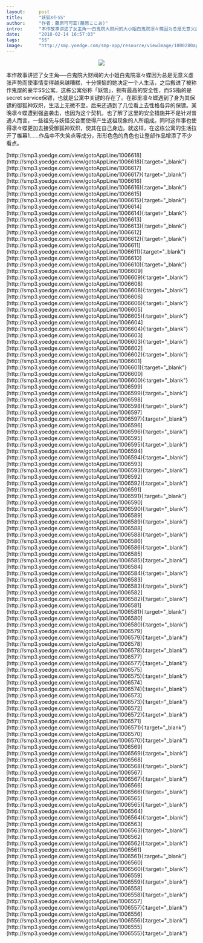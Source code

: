 ```yaml
---
layout:     post
title:      "妖狐X仆SS"
author:     "作者：藤原可可亚(藤原ここあ)"
intro:      "本作故事讲述了女主角──白鬼院大财阀的大小姐白鬼院凛々蝶因为总是无意义虚张声势而使事情变得越来越糟糕，十分懊恼的她决定一个人生活，之后搬进了被称作鬼屋的豪华SS公寓。这栋公寓俗称「妖馆」，拥有最高的安全性，而SS指的是secret service保镖，也就是公寓中关键的存在了。在那里凛々蝶遇到了身为其保镖的御狐神双炽，生活上无微不至，后来还遇到了几位看上去性格各异的保镖。某晚凛々蝶遭到强盗袭击，也因为这个契机，也了解了这里的安全措施并不是针对普通人而言，一些祖先与妖怪交合而使得产生返祖现象的人所组成。同时这件事也使得凛々蝶更加去接受御狐神双炽，使其在自己身边。就这样，在这栋公寓的生活拉开了帷幕1……作品中不失笑点等成分，形形色色的角色也让整部作品增添了不少看点。"
date:       "2018-02-14 16:57:03"
tags:       "SS"
image:      "http://smp.yoedge.com/smp-app/resource/viewImage/1000280appline.png"
---
```

<div style="text-align: center">
<p><img src="http://smp.yoedge.com/smp-app/resource/viewImage/1000280appline.png"/></p>
</div>
<p class="post-meta">
<span>本作故事讲述了女主角──白鬼院大财阀的大小姐白鬼院凛々蝶因为总是无意义虚张声势而使事情变得越来越糟糕，十分懊恼的她决定一个人生活，之后搬进了被称作鬼屋的豪华SS公寓。这栋公寓俗称「妖馆」，拥有最高的安全性，而SS指的是secret service保镖，也就是公寓中关键的存在了。在那里凛々蝶遇到了身为其保镖的御狐神双炽，生活上无微不至，后来还遇到了几位看上去性格各异的保镖。某晚凛々蝶遭到强盗袭击，也因为这个契机，也了解了这里的安全措施并不是针对普通人而言，一些祖先与妖怪交合而使得产生返祖现象的人所组成。同时这件事也使得凛々蝶更加去接受御狐神双炽，使其在自己身边。就这样，在这栋公寓的生活拉开了帷幕1……作品中不失笑点等成分，形形色色的角色也让整部作品增添了不少看点。</span>
</p>
[http://smp3.yoedge.com/view/gotoAppLine/1006618](http://smp3.yoedge.com/view/gotoAppLine/1006618){:target="_blank"}
[http://smp3.yoedge.com/view/gotoAppLine/1006617](http://smp3.yoedge.com/view/gotoAppLine/1006617){:target="_blank"}
[http://smp3.yoedge.com/view/gotoAppLine/1006616](http://smp3.yoedge.com/view/gotoAppLine/1006616){:target="_blank"}
[http://smp3.yoedge.com/view/gotoAppLine/1006615](http://smp3.yoedge.com/view/gotoAppLine/1006615){:target="_blank"}
[http://smp3.yoedge.com/view/gotoAppLine/1006614](http://smp3.yoedge.com/view/gotoAppLine/1006614){:target="_blank"}
[http://smp3.yoedge.com/view/gotoAppLine/1006613](http://smp3.yoedge.com/view/gotoAppLine/1006613){:target="_blank"}
[http://smp3.yoedge.com/view/gotoAppLine/1006612](http://smp3.yoedge.com/view/gotoAppLine/1006612){:target="_blank"}
[http://smp3.yoedge.com/view/gotoAppLine/1006611](http://smp3.yoedge.com/view/gotoAppLine/1006611){:target="_blank"}
[http://smp3.yoedge.com/view/gotoAppLine/1006610](http://smp3.yoedge.com/view/gotoAppLine/1006610){:target="_blank"}
[http://smp3.yoedge.com/view/gotoAppLine/1006609](http://smp3.yoedge.com/view/gotoAppLine/1006609){:target="_blank"}
[http://smp3.yoedge.com/view/gotoAppLine/1006608](http://smp3.yoedge.com/view/gotoAppLine/1006608){:target="_blank"}
[http://smp3.yoedge.com/view/gotoAppLine/1006606](http://smp3.yoedge.com/view/gotoAppLine/1006606){:target="_blank"}
[http://smp3.yoedge.com/view/gotoAppLine/1006605](http://smp3.yoedge.com/view/gotoAppLine/1006605){:target="_blank"}
[http://smp3.yoedge.com/view/gotoAppLine/1006604](http://smp3.yoedge.com/view/gotoAppLine/1006604){:target="_blank"}
[http://smp3.yoedge.com/view/gotoAppLine/1006603](http://smp3.yoedge.com/view/gotoAppLine/1006603){:target="_blank"}
[http://smp3.yoedge.com/view/gotoAppLine/1006602](http://smp3.yoedge.com/view/gotoAppLine/1006602){:target="_blank"}
[http://smp3.yoedge.com/view/gotoAppLine/1006601](http://smp3.yoedge.com/view/gotoAppLine/1006601){:target="_blank"}
[http://smp3.yoedge.com/view/gotoAppLine/1006600](http://smp3.yoedge.com/view/gotoAppLine/1006600){:target="_blank"}
[http://smp3.yoedge.com/view/gotoAppLine/1006599](http://smp3.yoedge.com/view/gotoAppLine/1006599){:target="_blank"}
[http://smp3.yoedge.com/view/gotoAppLine/1006598](http://smp3.yoedge.com/view/gotoAppLine/1006598){:target="_blank"}
[http://smp3.yoedge.com/view/gotoAppLine/1006597](http://smp3.yoedge.com/view/gotoAppLine/1006597){:target="_blank"}
[http://smp3.yoedge.com/view/gotoAppLine/1006596](http://smp3.yoedge.com/view/gotoAppLine/1006596){:target="_blank"}
[http://smp3.yoedge.com/view/gotoAppLine/1006595](http://smp3.yoedge.com/view/gotoAppLine/1006595){:target="_blank"}
[http://smp3.yoedge.com/view/gotoAppLine/1006594](http://smp3.yoedge.com/view/gotoAppLine/1006594){:target="_blank"}
[http://smp3.yoedge.com/view/gotoAppLine/1006593](http://smp3.yoedge.com/view/gotoAppLine/1006593){:target="_blank"}
[http://smp3.yoedge.com/view/gotoAppLine/1006592](http://smp3.yoedge.com/view/gotoAppLine/1006592){:target="_blank"}
[http://smp3.yoedge.com/view/gotoAppLine/1006591](http://smp3.yoedge.com/view/gotoAppLine/1006591){:target="_blank"}
[http://smp3.yoedge.com/view/gotoAppLine/1006590](http://smp3.yoedge.com/view/gotoAppLine/1006590){:target="_blank"}
[http://smp3.yoedge.com/view/gotoAppLine/1006589](http://smp3.yoedge.com/view/gotoAppLine/1006589){:target="_blank"}
[http://smp3.yoedge.com/view/gotoAppLine/1006588](http://smp3.yoedge.com/view/gotoAppLine/1006588){:target="_blank"}
[http://smp3.yoedge.com/view/gotoAppLine/1006586](http://smp3.yoedge.com/view/gotoAppLine/1006586){:target="_blank"}
[http://smp3.yoedge.com/view/gotoAppLine/1006585](http://smp3.yoedge.com/view/gotoAppLine/1006585){:target="_blank"}
[http://smp3.yoedge.com/view/gotoAppLine/1006584](http://smp3.yoedge.com/view/gotoAppLine/1006584){:target="_blank"}
[http://smp3.yoedge.com/view/gotoAppLine/1006583](http://smp3.yoedge.com/view/gotoAppLine/1006583){:target="_blank"}
[http://smp3.yoedge.com/view/gotoAppLine/1006582](http://smp3.yoedge.com/view/gotoAppLine/1006582){:target="_blank"}
[http://smp3.yoedge.com/view/gotoAppLine/1006581](http://smp3.yoedge.com/view/gotoAppLine/1006581){:target="_blank"}
[http://smp3.yoedge.com/view/gotoAppLine/1006580](http://smp3.yoedge.com/view/gotoAppLine/1006580){:target="_blank"}
[http://smp3.yoedge.com/view/gotoAppLine/1006579](http://smp3.yoedge.com/view/gotoAppLine/1006579){:target="_blank"}
[http://smp3.yoedge.com/view/gotoAppLine/1006578](http://smp3.yoedge.com/view/gotoAppLine/1006578){:target="_blank"}
[http://smp3.yoedge.com/view/gotoAppLine/1006577](http://smp3.yoedge.com/view/gotoAppLine/1006577){:target="_blank"}
[http://smp3.yoedge.com/view/gotoAppLine/1006575](http://smp3.yoedge.com/view/gotoAppLine/1006575){:target="_blank"}
[http://smp3.yoedge.com/view/gotoAppLine/1006574](http://smp3.yoedge.com/view/gotoAppLine/1006574){:target="_blank"}
[http://smp3.yoedge.com/view/gotoAppLine/1006573](http://smp3.yoedge.com/view/gotoAppLine/1006573){:target="_blank"}
[http://smp3.yoedge.com/view/gotoAppLine/1006572](http://smp3.yoedge.com/view/gotoAppLine/1006572){:target="_blank"}
[http://smp3.yoedge.com/view/gotoAppLine/1006571](http://smp3.yoedge.com/view/gotoAppLine/1006571){:target="_blank"}
[http://smp3.yoedge.com/view/gotoAppLine/1006570](http://smp3.yoedge.com/view/gotoAppLine/1006570){:target="_blank"}
[http://smp3.yoedge.com/view/gotoAppLine/1006569](http://smp3.yoedge.com/view/gotoAppLine/1006569){:target="_blank"}
[http://smp3.yoedge.com/view/gotoAppLine/1006568](http://smp3.yoedge.com/view/gotoAppLine/1006568){:target="_blank"}
[http://smp3.yoedge.com/view/gotoAppLine/1006567](http://smp3.yoedge.com/view/gotoAppLine/1006567){:target="_blank"}
[http://smp3.yoedge.com/view/gotoAppLine/1006566](http://smp3.yoedge.com/view/gotoAppLine/1006566){:target="_blank"}
[http://smp3.yoedge.com/view/gotoAppLine/1006565](http://smp3.yoedge.com/view/gotoAppLine/1006565){:target="_blank"}
[http://smp3.yoedge.com/view/gotoAppLine/1006564](http://smp3.yoedge.com/view/gotoAppLine/1006564){:target="_blank"}
[http://smp3.yoedge.com/view/gotoAppLine/1006563](http://smp3.yoedge.com/view/gotoAppLine/1006563){:target="_blank"}
[http://smp3.yoedge.com/view/gotoAppLine/1006562](http://smp3.yoedge.com/view/gotoAppLine/1006562){:target="_blank"}
[http://smp3.yoedge.com/view/gotoAppLine/1006561](http://smp3.yoedge.com/view/gotoAppLine/1006561){:target="_blank"}
[http://smp3.yoedge.com/view/gotoAppLine/1006560](http://smp3.yoedge.com/view/gotoAppLine/1006560){:target="_blank"}
[http://smp3.yoedge.com/view/gotoAppLine/1006559](http://smp3.yoedge.com/view/gotoAppLine/1006559){:target="_blank"}
[http://smp3.yoedge.com/view/gotoAppLine/1006558](http://smp3.yoedge.com/view/gotoAppLine/1006558){:target="_blank"}
[http://smp3.yoedge.com/view/gotoAppLine/1006557](http://smp3.yoedge.com/view/gotoAppLine/1006557){:target="_blank"}
[http://smp3.yoedge.com/view/gotoAppLine/1006556](http://smp3.yoedge.com/view/gotoAppLine/1006556){:target="_blank"}
[http://smp3.yoedge.com/view/gotoAppLine/1006555](http://smp3.yoedge.com/view/gotoAppLine/1006555){:target="_blank"}


